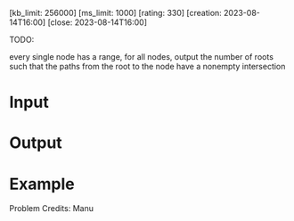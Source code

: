 [kb_limit: 256000]
[ms_limit: 1000]
[rating: 330]
[creation: 2023-08-14T16:00]
[close: 2023-08-14T16:00]

TODO: 

every single node has a range, for all nodes, output the number of roots such that the paths from the root to the node have a nonempty intersection

# Input
# Output

# Example


Problem Credits: Manu
